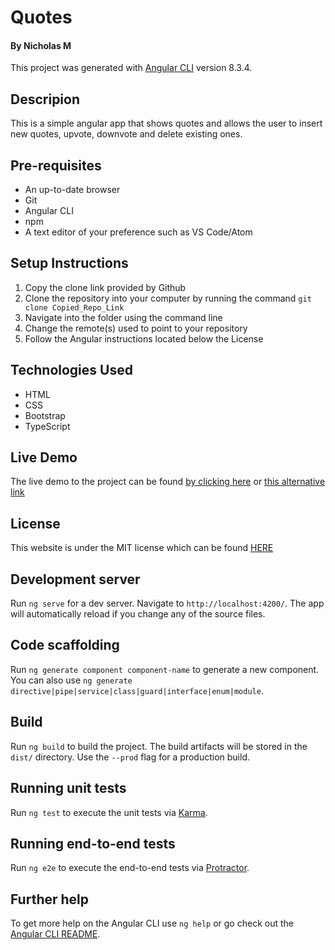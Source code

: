 # Quotes
#### By Nicholas M
This project was generated with [Angular CLI](https://github.com/angular/angular-cli) version 8.3.4.

## Descripion
This is a simple angular app that shows quotes and allows the user to insert new quotes, upvote, downvote and delete existing ones.

## Pre-requisites
* An up-to-date browser
* Git
* Angular CLI
* npm
* A text editor of your preference such as VS Code/Atom

## Setup Instructions
1. Copy the clone link provided by Github
2. Clone the repository into your computer by running the command `git clone Copied_Repo_Link`
3. Navigate into the folder using the command line
4. Change the remote(s) used to point to your repository
5. Follow the Angular instructions located below the License

## Technologies Used

* HTML
* CSS
* Bootstrap
* TypeScript

## Live Demo

The live demo to the project can be found [by clicking here](https://quotes-ip1.firebaseapp.com/) or [this alternative link](https://nicholas-muturi.github.io/mc21-quotes/)

## License

This website is under the MIT license which can be found [HERE](LICENSE)


## Development server

Run `ng serve` for a dev server. Navigate to `http://localhost:4200/`. The app will automatically reload if you change any of the source files.

## Code scaffolding

Run `ng generate component component-name` to generate a new component. You can also use `ng generate directive|pipe|service|class|guard|interface|enum|module`.

## Build

Run `ng build` to build the project. The build artifacts will be stored in the `dist/` directory. Use the `--prod` flag for a production build.

## Running unit tests

Run `ng test` to execute the unit tests via [Karma](https://karma-runner.github.io).

## Running end-to-end tests

Run `ng e2e` to execute the end-to-end tests via [Protractor](http://www.protractortest.org/).

## Further help

To get more help on the Angular CLI use `ng help` or go check out the [Angular CLI README](https://github.com/angular/angular-cli/blob/master/README.md).
